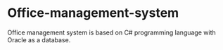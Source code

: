 # Office-management-system
Office management system is based on C# programming language with Oracle as a database.
